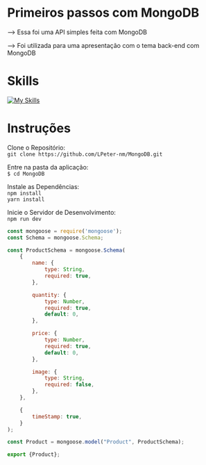 # Primeiros passos com MongoDB

--> Essa foi uma API simples feita com MongoDB 

--> Foi utilizada para uma apresentação com o tema back-end com MongoDB 

# Skills
[![My Skills](https://skillicons.dev/icons?i=docker,express,nodejs,js,mongodb,git,npm,vscode)](https://skillicons.dev)

# Instruções
Clone o Repositório:<br>
`git clone https://github.com/LPeter-nm/MongoDB.git`<br>

Entre na pasta da aplicação:<br>
`$ cd MongoDB`<br>

Instale as Dependências:<br>
`npm install`<br>
`yarn install`<br>

Inicie o Servidor de Desenvolvimento:<br>
`npm run dev`<br>

```javascript
const mongoose = require('mongoose');
const Schema = mongoose.Schema;

const ProductSchema = mongoose.Schema(
    {
        name: {
            type: String, 
            required: true,
        },

        quantity: {
            type: Number,
            required: true, 
            default: 0,
        },

        price: {
            type: Number,
            required: true, 
            default: 0,
        },

        image: {
            type: String, 
            required: false,
        },  
    },

    {
        timeStamp: true,
    }
);

const Product = mongoose.model("Product", ProductSchema);

export {Product};

